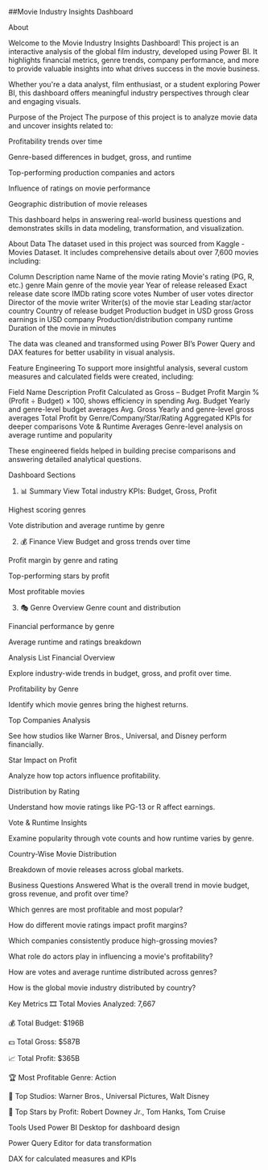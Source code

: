 ##Movie Industry Insights Dashboard

About

Welcome to the Movie Industry Insights Dashboard! This project is an interactive analysis of the global film industry, developed using Power BI. It highlights financial metrics, genre trends, company performance, and more to provide valuable insights into what drives success in the movie business.

Whether you're a data analyst, film enthusiast, or a student exploring Power BI, this dashboard offers meaningful industry perspectives through clear and engaging visuals.

Purpose of the Project
The purpose of this project is to analyze movie data and uncover insights related to:

Profitability trends over time

Genre-based differences in budget, gross, and runtime

Top-performing production companies and actors

Influence of ratings on movie performance

Geographic distribution of movie releases

This dashboard helps in answering real-world business questions and demonstrates skills in data modeling, transformation, and visualization.

About Data
The dataset used in this project was sourced from Kaggle - Movies Dataset. It includes comprehensive details about over 7,600 movies including:

Column	Description
name	Name of the movie
rating	Movie's rating (PG, R, etc.)
genre	Main genre of the movie
year	Year of release
released	Exact release date
score	IMDb rating score
votes	Number of user votes
director	Director of the movie
writer	Writer(s) of the movie
star	Leading star/actor
country	Country of release
budget	Production budget in USD
gross	Gross earnings in USD
company	Production/distribution company
runtime	Duration of the movie in minutes

The data was cleaned and transformed using Power BI’s Power Query and DAX features for better usability in visual analysis.

Feature Engineering
To support more insightful analysis, several custom measures and calculated fields were created, including:

Field Name	Description
Profit	Calculated as Gross – Budget
Profit Margin %	(Profit ÷ Budget) × 100, shows efficiency in spending
Avg. Budget	Yearly and genre-level budget averages
Avg. Gross	Yearly and genre-level gross averages
Total Profit by Genre/Company/Star/Rating	Aggregated KPIs for deeper comparisons
Vote & Runtime Averages	Genre-level analysis on average runtime and popularity

These engineered fields helped in building precise comparisons and answering detailed analytical questions.

Dashboard Sections
1. 📊 Summary View
Total industry KPIs: Budget, Gross, Profit

Highest scoring genres

Vote distribution and average runtime by genre

2. 💰 Finance View
Budget and gross trends over time

Profit margin by genre and rating

Top-performing stars by profit

Most profitable movies

3. 🎭 Genre Overview
Genre count and distribution

Financial performance by genre

Average runtime and ratings breakdown

Analysis List
Financial Overview

Explore industry-wide trends in budget, gross, and profit over time.

Profitability by Genre

Identify which movie genres bring the highest returns.

Top Companies Analysis

See how studios like Warner Bros., Universal, and Disney perform financially.

Star Impact on Profit

Analyze how top actors influence profitability.

Distribution by Rating

Understand how movie ratings like PG-13 or R affect earnings.

Vote & Runtime Insights

Examine popularity through vote counts and how runtime varies by genre.

Country-Wise Movie Distribution

Breakdown of movie releases across global markets.

Business Questions Answered
What is the overall trend in movie budget, gross revenue, and profit over time?

Which genres are most profitable and most popular?

How do different movie ratings impact profit margins?

Which companies consistently produce high-grossing movies?

What role do actors play in influencing a movie's profitability?

How are votes and average runtime distributed across genres?

How is the global movie industry distributed by country?

Key Metrics
🎞️ Total Movies Analyzed: 7,667

💰 Total Budget: $196B

💵 Total Gross: $587B

📈 Total Profit: $365B

🏆 Most Profitable Genre: Action

🏢 Top Studios: Warner Bros., Universal Pictures, Walt Disney

🌟 Top Stars by Profit: Robert Downey Jr., Tom Hanks, Tom Cruise

Tools Used
Power BI Desktop for dashboard design

Power Query Editor for data transformation

DAX for calculated measures and KPIs

